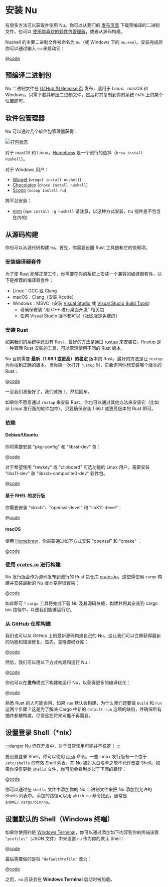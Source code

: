 # 安装 Nu

有很多方法可以获取并使用 Nu。你可以从我们的 [发布页面](https://github.com/nushell/nushell/releases) 下载预编译的二进制文件，也可以 [使用你喜欢的软件包管理器](https://repology.org/project/nushell/versions)，或者从源码构建。

Nushell 的主要二进制文件被命名为 `nu`（或 Windows 下的 `nu.exe`）。安装完成后你可以通过输入 `nu` 来启动它：

@[code](@snippets/installation/run_nu.sh)

## 预编译二进制包

Nu 二进制文件在 [GitHub 的 Release 页](https://github.com/nushell/nushell/releases) 发布，适用于 Linux、macOS 和 Windows。只需下载并解压二进制文件，然后将其复制到你的系统 `PATH` 上的某个位置即可。

## 软件包管理器

Nu 可以通过几个软件包管理器获得：

[![打包状态](https://repology.org/badge/vertical-allrepos/nushell.svg)](https://repology.org/project/nushell/versions)

对于 macOS 和 Linux，[Homebrew](https://brew.sh/) 是一个流行的选择（`brew install nushell`）。

对于 Windows 用户：

- [Winget](https://docs.microsoft.com/en-us/windows/package-manager/winget/) (`winget install nushell`)
- [Chocolatey](https://chocolatey.org/) (`choco install nushell`)
- [Scoop](https://scoop.sh/) (`scoop install nu`)

跨平台安装：

- [npm](https://www.npmjs.com/) (`npm install -g nushell` 请注意，以这种方式安装，nu 插件是不包含在内的)

## 从源码构建

你也可以从源代码构建 `Nu`。首先，你需要设置 Rust 工具链和它的依赖项。

### 安装编译器套件

为了使 Rust 能够正常工作，你需要在你的系统上安装一个兼容的编译器套件。以下是推荐的编译器套件：

- Linux：GCC 或 Clang
- macOS：Clang（安装 Xcode）
- Windows：MSVC（安装 [Visual Studio](https://visualstudio.microsoft.com/vs/community/) 或 [Visual Studio Build Tools](https://visualstudio.microsoft.com/downloads/#build-tools-for-visual-studio-2022))
  - 请确保安装 "用 C++ 进行桌面开发" 相关包
  - 任何 Visual Studio 版本都可以（社区版是免费的）

### 安装 Rust

如果我们的系统中还没有 Rust，最好的方法是通过 [rustup](https://rustup.rs/) 来安装它。Rustup 是一种管理 Rust 安装的工具，可以管理使用不同的 Rust 版本。

Nu 目前需要 **最新（1.66.1 或更高）的稳定** 版本的 Rust。最好的方法是让 `rustup` 为你找到正确的版本。当你第一次打开 `rustup` 时，它会询问你想安装哪个版本的 Rust：

@[code](@snippets/installation/rustup_choose_rust_version.sh)

一旦我们准备好了，我们就按 `1`，然后回车。

如果你不愿意通过 `rustup` 来安装 Rust，你也可以通过其他方法来安装它（比如从 Linux 发行版的软件包中）。只要确保安装 1.66.1 或更高版本的 Rust 即可。

### 依赖

#### Debian/Ubuntu

你将需要安装 "pkg-config" 和 "libssl-dev" 包：

@[code](@snippets/installation/install_pkg_config_libssl_dev.sh)

对于希望使用 "rawkey" 或 "clipboard" 可选功能的 Linux 用户，需要安装 "libx11-dev" 和 "libxcb-composite0-dev" 软件包。

@[code](@snippets/installation/use_rawkey_and_clipboard.sh)

#### 基于 RHEL 的发行版

你需要安装 "libxcb"、"openssl-devel" 和 "libX11-devel"：

@[code](@snippets/installation/install_rhel_dependencies.sh)

#### macOS

使用 [Homebrew](https://brew.sh/)，你需要通过如下方式安装 "openssl" 和 "cmake" ：

@[code](@snippets/installation/macos_deps.sh)

### 使用 [crates.io](https://crates.io) 进行构建

Nu 发行版会作为源码发布到流行的 Rust 包仓库 [crates.io](https://crates.io/)。这使得使用 `cargo` 构建并安装最新的 Nu 版本变得很容易：

@[code](@snippets/installation/cargo_install_nu.sh)

如此即可！`cargo` 工具将完成下载 Nu 及其源码依赖，构建并将其安装到 cargo bin 路径中，以便我们能够运行它。

### 从 GitHub 仓库构建

我们也可以从 GitHub 上的最新源码构建自己的 Nu。这让我们可以立即获得最新的功能和错误修复。首先，克隆源码仓库：

@[code](@snippets/installation/git_clone_nu.sh)

然后，我们可以用以下方式构建和运行 Nu：

@[code](@snippets/installation/build_nu_from_source.sh)

你也可以在**发布**模式下构建和运行 Nu，以获得更多的编译优化：

@[code](@snippets/installation/build_nu_from_source_release.sh)

熟悉 Rust 的人可能会问，如果 `run` 默认会构建，为什么我们还要做 `build` 和 `run` 这两个步骤？这是为了解决 Cargo 中新的 `default-run` 选项的缺陷，并确保所有插件都被构建，尽管这在将来可能不再需要。

## 设置登录 Shell（\*nix）

:::danger
Nu 仍在开发中，对于日常使用可能并不稳定！
:::

要设置登录 Shell，你可以使用 [`chsh`](https://linux.die.net/man/1/chsh) 命令。一些 Linux 发行版有一个位于 `/etc/shells` 的有效 Shell 列表，在 Nu 被列入白名单之前不允许改变 Shell。如果你没有更新 `shells` 文件，你可能会看到类似于下面的错误：

@[code](@snippets/installation/chsh_invalid_shell_error.sh)

你可以通过在 `shells` 文件中添加你的 Nu 二进制文件来把 Nu 添加到允许的 Shells 列表中。添加的路径可以用 `which nu` 命令找到，通常是 `$HOME/.cargo/bin/nu`。

## 设置默认的 Shell（Windows 终端）

如果你使用的是 [Windows Terminal](https://github.com/microsoft/terminal)，你可以通过添加如下内容到你的终端设置 `"profiles"`（JSON 文件）中来设置 `nu` 作为你的默认 Shell：

@[code](@snippets/installation/windows_terminal_default_shell.sh)

最后需要做的是将 `"defaultProfile"` 改为：

@[code](@snippets/installation/windows_change_default_profile.sh)

之后，`nu` 应该会在 **Windows Terminal** 启动时被加载。
